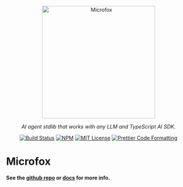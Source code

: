 <p align="center">
  <a href="https://microfox.so">
    <img alt="Microfox" src="https://raw.githubusercontent.com/microfox-ai/microfox/main/docs/media/microfox-header.jpg" width="308">
  </a>
</p>

<p align="center">
  <em>AI agent stdlib that works with any LLM and TypeScript AI SDK.</em>
</p>

<p align="center">
  <a href="https://github.com/microfox-ai/microfox/actions/workflows/main.yml"><img alt="Build Status" src="https://github.com/microfox-ai/microfox/actions/workflows/main.yml/badge.svg" /></a>
  <a href="https://www.npmjs.com/package/@microfox/stdlib"><img alt="NPM" src="https://img.shields.io/npm/v/@microfox/stdlib.svg" /></a>
  <a href="https://github.com/microfox-ai/microfox/blob/main/license"><img alt="MIT License" src="https://img.shields.io/badge/license-MIT-blue" /></a>
  <a href="https://prettier.io"><img alt="Prettier Code Formatting" src="https://img.shields.io/badge/code_style-prettier-brightgreen.svg" /></a>
</p>

# Microfox

**See the [github repo](https://github.com/microfox-ai/microfox) or [docs](https://microfox.so) for more info.**
